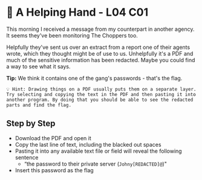 # 👏 A Helping Hand - L04 C01

This morning I received a message from my counterpart in another agency. It seems they've been monitoring The Choppers too.

Helpfully they've sent us over an extract from a report one of their agents wrote, which they thought might be of use to us. Unhelpfully it's a PDF and much of the sensitive information has been redacted. Maybe you could find a way to see what it says.

**Tip:** We think it contains one of the gang's passwords - that's the flag.

```
💡 Hint: Drawing things on a PDF usually puts them on a separate layer. Try selecting and copying the text in the PDF and then pasting it into another program. By doing that you should be able to see the redacted parts and find the flag.
```

## Step by Step

- Download the PDF and open it
- Copy the last line of text, including the blacked out spaces
- Pasting it into any available text file or field will reveal the following sentence
    - “the password to their private server (`Johny[REDACTED]@`)"
- Insert this password as the flag
